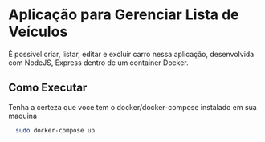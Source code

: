 # Aplicação para Gerenciar Lista de Veículos

É possivel criar, listar, editar e excluir carro nessa aplicação, desenvolvida com NodeJS, Express dentro de um container Docker.

## Como Executar

Tenha a certeza que voce tem o docker/docker-compose instalado em sua maquina

```bash
  sudo docker-compose up
```
